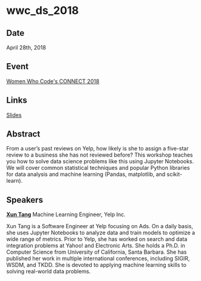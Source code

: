 # wwc_ds_2018

## Date
April 28th, 2018

## Event
[Women Who Code's CONNECT 2018](http://connect2018.womenwhocode.com/)

## Links
[Slides](tbd)

## Abstract
From a user’s past reviews on Yelp, how likely is she to assign a five-star review to a business she has not reviewed before? This workshop teaches you how to solve data science problems like this using Jupyter Notebooks. We will cover common statistical techniques and popular Python libraries for data analysis and machine learning (Pandas, matplotlib, and scikit-learn).

## Speakers
[**Xun Tang**](https://www.linkedin.com/in/xuntang/)
Machine Learning Engineer, Yelp Inc.

Xun Tang is a Software Engineer at Yelp focusing on Ads. On a daily
basis, she uses Jupyter Notebooks to analyze data and train models to optimize
a wide range of metrics. Prior to Yelp, she has worked on search and data
integration problems at Yahoo! and Electronic Arts. She holds a Ph.D. in
Computer Science from University of California, Santa Barbara. She has
published her work in multiple international conferences, including SIGIR,
WSDM, and TKDD. She is devoted to applying machine learning skills to solving
real-world data problems.
